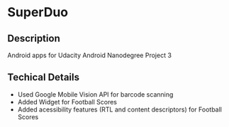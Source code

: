 # SuperDuo
Description
-------
Android apps for Udacity Android Nanodegree Project 3 

Techical Details
--------
- Used Google Mobile Vision API for barcode scanning
- Added Widget for Football Scores
- Added acessibility features (RTL and content descriptors) for Football Scores

